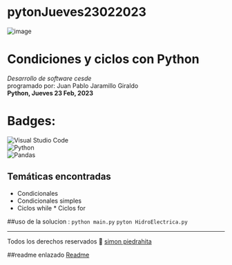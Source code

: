 # pytonJueves23022023
![image](https://user-images.githubusercontent.com/33105651/220900322-b0d1de77-57f9-410e-8de6-b96a4893d513.png)

# Condiciones y ciclos con Python
*Desarrollo de software cesde*  
programado por: Juan Pablo Jaramillo Giraldo  
**Python, Jueves 23 Feb, 2023**
# Badges: 
![Visual Studio Code](https://img.shields.io/badge/Visual%20Studio%20Code-0078d7.svg?style=for-the-badge&logo=visual-studio-code&logoColor=white)   
![Python](https://img.shields.io/badge/python-3670A0?style=for-the-badge&logo=python&logoColor=ffdd54)   
![Pandas](https://img.shields.io/badge/pandas-%23150458.svg?style=for-the-badge&logo=pandas&logoColor=white)  
## Temáticas encontradas
* Condicionales 
* Condicionales simples 
* Ciclos while
* Ciclos for

##uso de la solucion :
`python main.py`
`pyton HidroElectrica.py`
***
Todos los derechos reservados :poop: [simon piedrahita](https://github.com/simonpiedrahita/)

##readme enlazado [Readme](https://github.com/simonpiedrahita/pytonJueves23022023)
